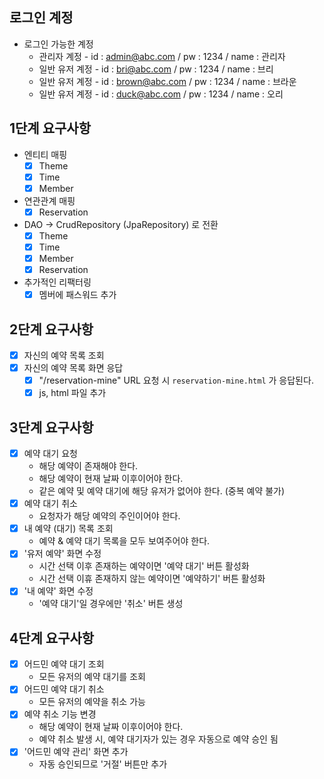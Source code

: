## 로그인 계정

- 로그인 가능한 계정
    - 관리자 계정 - id : admin@abc.com / pw : 1234 / name : 관리자
    - 일반 유저 계정 - id : bri@abc.com / pw : 1234 / name : 브리
    - 일반 유저 계정 - id : brown@abc.com / pw : 1234 / name : 브라운
    - 일반 유저 계정 - id : duck@abc.com / pw : 1234 / name : 오리

## 1단계 요구사항

- 엔티티 매핑
    - [x] Theme
    - [x] Time
    - [x] Member
- 연관관계 매핑
    - [x] Reservation
- DAO -> CrudRepository (JpaRepository) 로 전환
    - [x] Theme
    - [x] Time
    - [x] Member
    - [x] Reservation
- 추가적인 리팩터링
    - [x] 멤버에 패스워드 추가

## 2단계 요구사항

- [x] 자신의 예약 목록 조회
- [x] 자신의 예약 목록 화면 응답
    - [x] "/reservation-mine" URL 요청 시 `reservation-mine.html` 가 응답된다.
    - [x] js, html 파일 추가

## 3단계 요구사항

- [x] 예약 대기 요청
  - 해당 예약이 존재해야 한다.
  - 해당 예약이 현재 날짜 이후이어야 한다.
  - 같은 예약 및 예약 대기에 해당 유저가 없어야 한다. (중복 예약 불가)
- [x] 예약 대기 취소
  - 요청자가 해당 예약의 주인이어야 한다.
- [x] 내 예약 (대기) 목록 조회
  - 예약 & 예약 대기 목록을 모두 보여주어야 한다.
- [x] '유저 예약' 화면 수정
  - 시간 선택 이후 존재하는 예약이면 '예약 대기' 버튼 활성화
  - 시간 선택 이휴 존재하지 않는 예약이면 '예약하기' 버튼 활성화
- [x] '내 예약' 화면 수정
  - '예약 대기'일 경우에만 '취소' 버튼 생성

## 4단계 요구사항

- [x] 어드민 예약 대기 조회
  - 모든 유저의 예약 대기를 조회
- [x] 어드민 예약 대기 취소
  - 모든 유저의 예약을 취소 가능
- [x] 예약 취소 기능 변경
  - 해당 예약이 현재 날짜 이후이어야 한다.
  - 예약 취소 발생 시, 예약 대기자가 있는 경우 자동으로 예약 승인 됨
- [x] '어드민 예약 관리' 화면 추가
  - 자동 승인되므로 '거절' 버튼만 추가
